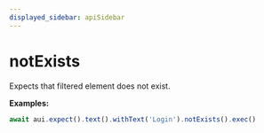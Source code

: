 ```yaml
---
displayed_sidebar: apiSidebar
---
```

# notExists

<span class="theme-doc-version-badge badge badge--secondary"></span>

Expects that filtered element does not exist.

**Examples:**
```typescript 
await aui.expect().text().withText('Login').notExists().exec()
```

